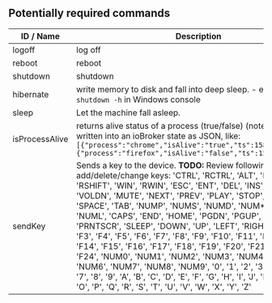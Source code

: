 ## Potentially required commands

| ID / Name              | Description | Linux | Windows | 
|----------------------- | ------------| ----- | ------- |
| logoff                 | log off     | ✓ | ✓ |
| reboot | reboot | ✓ | ✓ |
| shutdown | shutdown | ✓ | ✓ |
| hibernate | write memory to disk and fall into deep sleep. - equal to `shutdown -h` in Windows console | - | ✓ |
| sleep | Let the machine fall asleep. | ✓ | ✓ |
| isProcessAlive | returns alive status of a process (true/false) (note: return written into an ioBroker state as JSON, like: `[{"process":"chrome","isAlive":"true","ts":1586686959883},{"process":"firefox","isAlive":"false","ts":1586686951131}]` |  ✓ | ✓ |
| sendKey | Sends a key to the device. **TODO:** Review following keys and add/delete/change keys: 'CTRL', 'RCTRL', 'ALT', 'RALT', 'SHIFT', 'RSHIFT', 'WIN', 'RWIN', 'ESC', 'ENT', 'DEL', 'INS', 'VOLUP', 'VOLDN', 'MUTE', 'NEXT', 'PREV', 'PLAY', 'STOP', 'BACK', 'SPACE', 'TAB', 'NUMP', 'NUMS', 'NUMD', 'NUM*', 'NUMM', 'NUML', 'CAPS', 'END', 'HOME', 'PGDN', 'PGUP', 'SCRL', 'PRNTSCR', 'SLEEP', 'DOWN', 'UP', 'LEFT', 'RIGHT', 'F1', 'F2', 'F3', 'F4', 'F5', 'F6', 'F7', 'F8', 'F9', 'F10', 'F11', 'F12', 'F13', 'F14', 'F15', 'F16', 'F17', 'F18', 'F19', 'F20', 'F21', 'F22', 'F23', 'F24', 'NUM0', 'NUM1', 'NUM2', 'NUM3', 'NUM4', 'NUM5', 'NUM6', 'NUM7', 'NUM8', 'NUM9', '0', '1', '2', '3', '4', '5', '6', '7', '8', '9', 'A', 'B', 'C', 'D', 'E', 'F', 'G', 'H', 'I', 'J', 'K', 'L', 'M', 'N', 'O', 'P', 'Q', 'R', 'S', 'T', 'U', 'V', 'W', 'X', 'Y', 'Z' |  - | ✓ |

